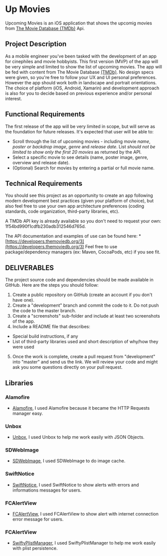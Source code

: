 
# Up Movies
Upcoming Movies is an iOS application that shows the upcomig movies from [The Movie Database (TMDb)](https://www.themoviedb.org/) Api.

## Project Description

   As a mobile engineer you've been tasked with the development of an app for cinephiles and movie hobbyists. This first version (MVP) of the app will be very simple and limited to show the list of upcoming movies. The app will be fed with content from The Movie Database [(TMDb)](https://www.themoviedb.org/). No design specs were given, so you're free to follow your UX and UI personal preferences. However the app should work both in landscape and portrait orientations. The choice of platform (iOS, Android, Xamarin) and development approach is also for you to decide based on previous experience and/or personal interest.

## Functional Requirements

   The first release of the app will be very limited in scope, but will serve as the foundation for future releases. It's expected that user will be able to:
* Scroll through the list of upcoming movies - including movie *name*, *poster or backdrop image*, *genre* and *release date*. List *should not be limited to show only the first 20 movies* as returned by the API.
* Select a specific movie to see details (name, poster image, genre, overview and release date).
* (Optional) Search for movies by entering a partial or full movie name.

## Technical Requirements
   You should see this project as an opportunity to create an app following modern development best practices (given your platform of choice), but also feel free to use your own app architecture preferences (coding standards, code organization, third-party libraries, etc).
   
   A TMDb API key is already available so you don't need to request your own: 1f54bd990f1cdfb230adb312546d765d.
   
   The API documentation and examples of use can be found here: * [https://developers.themoviedb.org/3](https://developers.themoviedb.org/3)
   Feel free to use package/dependency managers (ex: Maven, CocoaPods, etc) if you see fit.

## DELIVERABLES
   The project source code and dependencies should be made available in GitHub. Here are the steps you
should follow:
   1. Create a public repository on GitHub (create an account if you don't have one).
   2. Create a "development" branch and commit the code to it. Do not push the code to the master branch.
   3. Create a "screenshots" sub-folder and include at least two screenshots of the app.
   4. Include a README file that describes:
   * Special build instructions, if any
   * List of third-party libraries used and short description of why/how they were used
   5. Once the work is complete, create a pull request from "development" into "master" and send us the link. We will review your code and might ask you some questions directly on your pull request.

## Libraries

### Alamofire

* [Alamofire](https://github.com/Alamofire/Alamofire), I used Alamofire because it became the HTTP Requests manager easy.

### Unbox

* [Unbox](https://github.com/JohnSundell/Unbox), I used Unbox to help me work easily with JSON Objects.

### SDWebImage

* [SDWebImage](https://github.com/rs/SDWebImage), I used SDWebImage to do image cache.

### SwiftNotice

* [SwiftNotice](https://github.com/johnlui/SwiftNotice), I used SwiftNotice to show alerts with errors and informations messages for users.

### FCAlertView

* [FCAlertView](https://github.com/nimati/FCAlertView), I used FCAlertView to show alert with internet connection error message for users.

### FCAlertView

* [SwiftyPlistManager](https://github.com/rebeloper/SwiftyPlistManager), I used SwiftyPlistManager to help me work easily with plist persistence.


   
